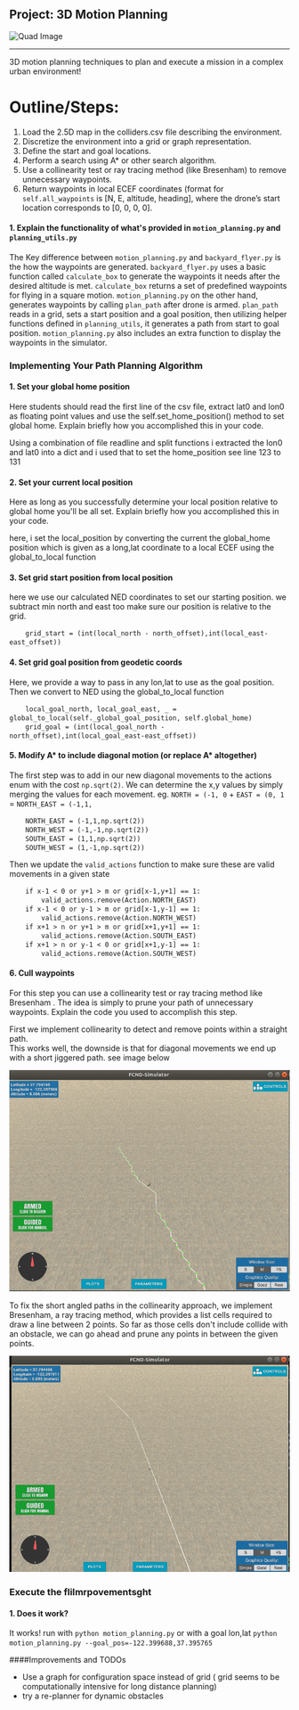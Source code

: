 ## Project: 3D Motion Planning
![Quad Image](./misc/enroute.png)

---
3D motion planning techniques to plan and execute a mission in a complex urban environment!

# Outline/Steps:
1. Load the 2.5D map in the colliders.csv file describing the environment.
2. Discretize the environment into a grid or graph representation.
3. Define the start and goal locations.
4. Perform a search using A* or other search algorithm.
5. Use a collinearity test or ray tracing method (like Bresenham) to remove unnecessary waypoints.
6. Return waypoints in local ECEF coordinates (format for `self.all_waypoints` is [N, E, altitude, heading], where the drone’s start location corresponds to [0, 0, 0, 0].



#### 1. Explain the functionality of what's provided in `motion_planning.py` and `planning_utils.py`

The Key difference between `motion_planning.py` and `backyard_flyer.py` is the how the waypoints are generated. `backyard_flyer.py` uses a basic function called `calculate_box` to generate the waypoints it needs after the desired altitude is met. `calculate_box` returns a set of predefined waypoints for flying in a square motion. `motion_planning.py` on the other hand, generates waypoints by calling `plan_path` after drone is armed. `plan_path` reads in a grid, sets a start position and a goal position, then utilizing helper functions defined in `planning_utils`, it generates a path from start to goal position. `motion_planning.py` also includes an extra function to display the waypoints in the simulator.



### Implementing Your Path Planning Algorithm

#### 1. Set your global home position
Here students should read the first line of the csv file, extract lat0 and lon0 as floating point values and use the self.set_home_position() method to set global home. Explain briefly how you accomplished this in your code.

Using a combination of file readline and split functions i extracted the lon0 and lat0 into a dict and i used that to set the home_position
see line 123 to 131

#### 2. Set your current local position
Here as long as you successfully determine your local position relative to global home you'll be all set. Explain briefly how you accomplished this in your code.

here, i set the local_position by converting
the current the global_home position which is given as a long,lat coordinate to a local ECEF 
using the global_to_local function

#### 3. Set grid start position from local position
here we use our calculated NED coordinates to set our starting position. we subtract min north and east too make sure our position is relative to the grid.

        grid_start = (int(local_north - north_offset),int(local_east-east_offset))


#### 4. Set grid goal position from geodetic coords
Here, we provide a way to pass in any lon,lat to use as the
goal position. Then we convert to NED using the global_to_local function

        local_goal_north, local_goal_east, _ = global_to_local(self._global_goal_position, self.global_home)
        grid_goal = (int(local_goal_north - north_offset),int(local_goal_east-east_offset))


#### 5. Modify A* to include diagonal motion (or replace A* altogether)
The first step was to add in our new diagonal movements to the actions enum with the cost `np.sqrt(2)`. We can determine the x,y values by simply merging the values for each movement. eg. `NORTH = (-1, 0` + `EAST = (0, 1` = `NORTH_EAST = (-1,1,`

        NORTH_EAST = (-1,1,np.sqrt(2))
        NORTH_WEST = (-1,-1,np.sqrt(2))
        SOUTH_EAST = (1,1,np.sqrt(2))
        SOUTH_WEST = (1,-1,np.sqrt(2))

Then we update the `valid_actions` function to make sure these are valid movements in a given state

        if x-1 < 0 or y+1 > m or grid[x-1,y+1] == 1:
            valid_actions.remove(Action.NORTH_EAST)
        if x-1 < 0 or y-1 > m or grid[x-1,y-1] == 1:
            valid_actions.remove(Action.NORTH_WEST)
        if x+1 > n or y+1 > m or grid[x+1,y+1] == 1:
            valid_actions.remove(Action.SOUTH_EAST)
        if x+1 > n or y-1 < 0 or grid[x+1,y-1] == 1:
            valid_actions.remove(Action.SOUTH_WEST)


#### 6. Cull waypoints 
For this step you can use a collinearity test or ray tracing method like Bresenham   . The idea is simply to prune your path of unnecessary waypoints. Explain the code you used to accomplish this step.

First we implement collinearity to detect and remove points within a straight path.  
This works well, the downside is that for diagonal movements we end up with a short jiggered path. see image below

![Collinearity Path](./collinearity_path.png)

To fix the short angled paths in the collinearity approach, we implement Bresenham, a ray tracing method, which provides a list cells required to draw a line between 2 points. So far as those cells don't include collide with an obstacle, we can go ahead and prune any points in between the given points.

![Bresenham Path](./Bresenham_path.png)



### Execute the fliImrpovementsght
#### 1. Does it work?
It works!
run with `python motion_planning.py` or with a goal lon,lat `python motion_planning.py --goal_pos=-122.399688,37.395765`

####Improvements and TODOs
* Use a graph for configuration space instead of grid ( grid seems to be computationally intensive for long distance planning)
* try a re-planner for dynamic obstacles
